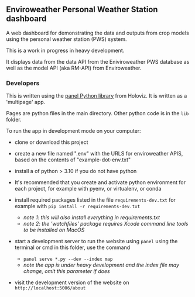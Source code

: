 ## Enviroweather Personal Weather Station dashboard

A web dashboard for demonstrating the data and outputs from crop models using the personal weather station (PWS) system.  

This is a work in progress in heavy development.  

It displays data from the data API from the Eniviroweather PWS database as well as the model API (aka RM-API) from Enviroweather. 

### Developers

This is written using the [panel Python library](https://panel.holoviz.org) from Holoviz.   It is written as a 'multipage' app.   

Pages are python files in the main directory.   Other python code is in the `lib` folder. 

To run the app in development mode on your computer: 

- clone or download this project
- create a new file named ".env" with the URLS for enviroweather APIS, based on the contents of "example-dot-env.txt"  
- install a of python  > 3.10 if you do not have python
- It's recommended that you create and activate python environment for each project, for example with pyenv, or virtualenv, or conda
- install required packages listed in the file `requirements-dev.txt` for example with `pip install -r requirements-dev.txt`
  - *note 1: this will also install everything in requirements.txt*
  - *note 2: the 'watchfiles' package requires Xcode command line tools to be installed on MacOS*
- start a development server to run the website using `panel` using the terminal or cmd in this folder, use the command
   - `panel serve *.py --dev --index map`
   - *note the app is under heavy development and the index file may change, omit this parameter if does*
  
- visit the development version of the website on `http://localhost:5006/about` 



